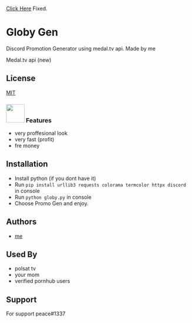[Click Here]([https://www.github.com/dukanzin]) 
Fixed.


# Globy Gen

Discord Promotion Generator using medal.tv api.
Made by me

Medal.tv api (new)


## License

[MIT](https://choosealicense.com/licenses/mit/)

### <img src="https://thumbs.gfycat.com/BlaringPointedInvisiblerail-max-1mb.gif" width="50"> Features 

- very proffesional look
- very fast (profit)
- fre money

## Installation

- Install python (if you dont have it) 
- Run ```pip install urllib3 requests colorama termcolor httpx discord``` in console
- Run ```python globy.py``` in console
- Choose Promo Gen and enjoy. 
    
## Authors

- [me](https://www.github.com/dukanzin)

## Used By

- polsat tv
- your mom
- verified pornhub users


## Support

For support
peace#1337

